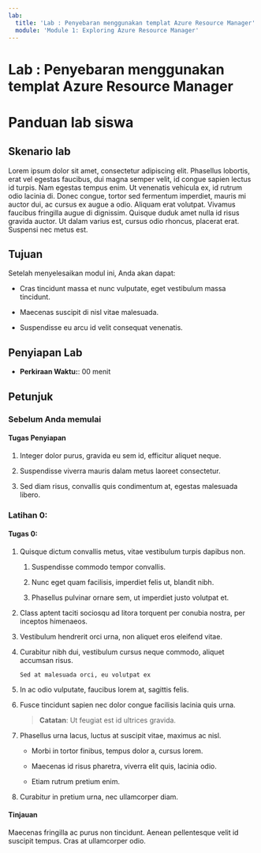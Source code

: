 ```yaml
---
lab:
  title: 'Lab : Penyebaran menggunakan templat Azure Resource Manager'
  module: 'Module 1: Exploring Azure Resource Manager'
---
```


# Lab : Penyebaran menggunakan templat Azure Resource Manager
# Panduan lab siswa

## Skenario lab

Lorem ipsum dolor sit amet, consectetur adipiscing elit. Phasellus lobortis, erat vel egestas faucibus, dui magna semper velit, id congue sapien lectus id turpis. Nam egestas tempus enim. Ut venenatis vehicula ex, id rutrum odio lacinia di. Donec congue, tortor sed fermentum imperdiet, mauris mi auctor dui, ac cursus ex augue a odio. Aliquam erat volutpat. Vivamus faucibus fringilla augue di dignissim. Quisque duduk amet nulla id risus gravida auctor. Ut dalam varius est, cursus odio rhoncus, placerat erat. Suspensi nec metus est.

## Tujuan

Setelah menyelesaikan modul ini, Anda akan dapat:

- Cras tincidunt massa et nunc vulputate, eget vestibulum massa tincidunt. 

- Maecenas suscipit di nisl vitae malesuada. 

- Suspendisse eu arcu id velit consequat venenatis.

## Penyiapan Lab

  - **Perkiraan Waktu:**: 00 menit

## Petunjuk

### Sebelum Anda memulai

#### Tugas Penyiapan

1. Integer dolor purus, gravida eu sem id, efficitur aliquet neque. 

1. Suspendisse viverra mauris dalam metus laoreet consectetur. 

1. Sed diam risus, convallis quis condimentum at, egestas malesuada libero. 

### Latihan 0: 

#### Tugas 0: 

1. Quisque dictum convallis metus, vitae vestibulum turpis dapibus non.

    1. Suspendisse commodo tempor convallis. 

    1. Nunc eget quam facilisis, imperdiet felis ut, blandit nibh. 

    1. Phasellus pulvinar ornare sem, ut imperdiet justo volutpat et.

1. Class aptent taciti sociosqu ad litora torquent per conubia nostra, per inceptos himenaeos. 

1. Vestibulum hendrerit orci urna, non aliquet eros eleifend vitae. 

1. Curabitur nibh dui, vestibulum cursus neque commodo, aliquet accumsan risus. 

    ```
    Sed at malesuada orci, eu volutpat ex
    ```

1. In ac odio vulputate, faucibus lorem at, sagittis felis.

1. Fusce tincidunt sapien nec dolor congue facilisis lacinia quis urna.

    > **Catatan**: Ut feugiat est id ultrices gravida.

1. Phasellus urna lacus, luctus at suscipit vitae, maximus ac nisl. 

    - Morbi in tortor finibus, tempus dolor a, cursus lorem. 

    - Maecenas id risus pharetra, viverra elit quis, lacinia odio. 

    - Etiam rutrum pretium enim. 

1. Curabitur in pretium urna, nec ullamcorper diam. 

#### Tinjauan

Maecenas fringilla ac purus non tincidunt. Aenean pellentesque velit id suscipit tempus. Cras at ullamcorper odio.
